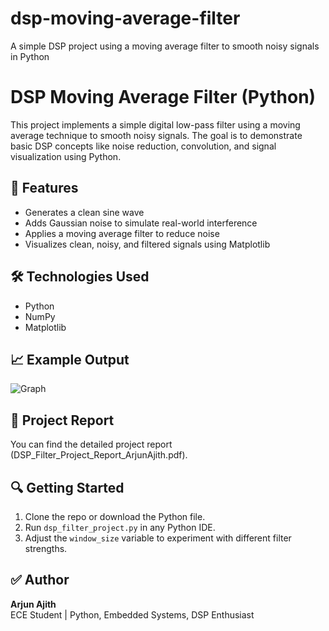 # dsp-moving-average-filter
A simple DSP project using a moving average filter to smooth noisy signals in Python
# DSP Moving Average Filter (Python)

This project implements a simple digital low-pass filter using a moving average technique to smooth noisy signals. The goal is to demonstrate basic DSP concepts like noise reduction, convolution, and signal visualization using Python.

## 📌 Features

- Generates a clean sine wave
- Adds Gaussian noise to simulate real-world interference
- Applies a moving average filter to reduce noise
- Visualizes clean, noisy, and filtered signals using Matplotlib

## 🛠️ Technologies Used

- Python
- NumPy
- Matplotlib

## 📈 Example Output

![Graph](dsp_filtered_graph.png)

## 📄 Project Report

You can find the detailed project report (DSP_Filter_Project_Report_ArjunAjith.pdf).

## 🔍 Getting Started

1. Clone the repo or download the Python file.
2. Run `dsp_filter_project.py` in any Python IDE.
3. Adjust the `window_size` variable to experiment with different filter strengths.

## ✅ Author

**Arjun Ajith**  
ECE Student | Python, Embedded Systems, DSP Enthusiast

